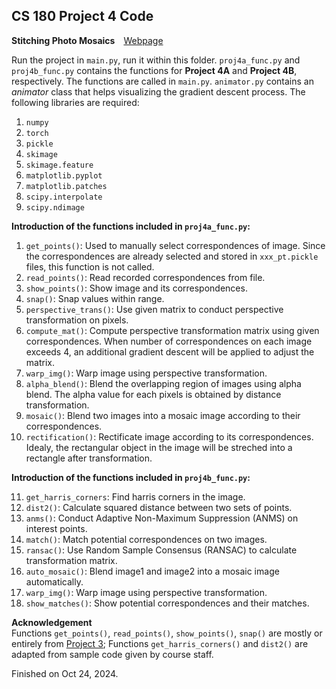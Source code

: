 ## CS 180 Project 4 Code

**Stitching Photo Mosaics**&emsp;[Webpage](https://jianglanwei.github.io/cs180/proj4/)

Run the project in `main.py`, run it within this folder. `proj4a_func.py` and `proj4b_func.py` contains the functions for **Project 4A** and **Project 4B**, respectively. The functions are called in `main.py`. `animator.py` contains an _animator_ class that helps visualizing the gradient descent process. The following libraries are required:

1. `numpy`
2. `torch`
3. `pickle`
4. `skimage`
5. `skimage.feature`
6. `matplotlib.pyplot`
7. `matplotlib.patches`
8. `scipy.interpolate`
9. `scipy.ndimage`

**Introduction of the functions included in `proj4a_func.py`:**   

1. `get_points()`: Used to manually select correspondences of image. Since the correspondences are already selected and stored in `xxx_pt.pickle` files, this function is not called.
2. `read_points()`: Read recorded correspondences from file.
3. `show_points()`: Show image and its correspondences.
4. `snap()`: Snap values within range.
5.  `perspective_trans()`: Use given matrix to conduct perspective transformation on pixels.
6. `compute_mat()`: Compute perspective transformation matrix using given correspondences. When number of correspondences on each image exceeds 4, an additional gradient descent will be applied to adjust the matrix.
7. `warp_img()`: Warp image using perspective transformation.
8. `alpha_blend()`: Blend the overlapping region of images using alpha blend. The alpha value for each pixels is obtained by distance transformation.
9. `mosaic()`: Blend two images into a mosaic image according to their correspondences.
10. `rectification()`: Rectificate image according to its correspondences. Idealy, the rectangular object in the image will be streched into a rectangle after transformation.

**Introduction of the functions included in `proj4b_func.py`:**   

11. `get_harris_corners`: Find harris corners in the image. 
12. `dist2()`: Calculate squared distance between two sets of points.
13. `anms()`: Conduct Adaptive Non-Maximum Suppression (ANMS) on interest points.
14. `match()`: Match potential correspondences on two images.
15. `ransac()`: Use Random Sample Consensus (RANSAC) to calculate transformation matrix.
16. `auto_mosaic()`: Blend image1 and image2 into a mosaic image automatically.
17. `warp_img()`: Warp image using perspective transformation.
18. `show_matches()`: Show potential correspondences and their matches.
    
**Acknowledgement**   
Functions `get_points()`, `read_points()`, `show_points()`, `snap()` are mostly or entirely from [Project 3](https://github.com/jianglanwei/cs180/tree/main/proj3/code); Functions `get_harris_corners()` and `dist2()` are adapted from sample code given by course staff.

Finished on Oct 24, 2024.

